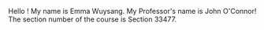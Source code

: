Hello ! My name is Emma Wuysang.
My Professor's name is John O'Connor!
The section number of the course is Section 33477.

